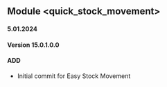 ## Module <quick_stock_movement>

#### 5.01.2024
#### Version 15.0.1.0.0
#### ADD

- Initial commit for Easy Stock Movement
